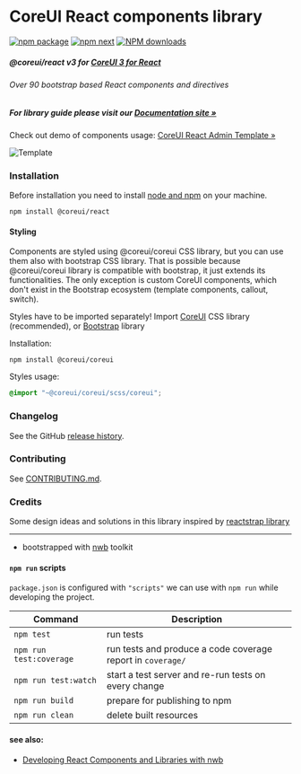 # CoreUI React components library

[![npm package][npm-badge]][npm]
[![npm next][npm-next]][npm]
[![NPM downloads][npm-download]][npm]

[npm-badge]: https://img.shields.io/npm/v/@coreui/react.png?style=flat-square
[npm-next]: https://img.shields.io/npm/v/@coreui/react/next.png?style=flat-square
[npm]: https://www.npmjs.com/package/@coreui/react
[npm-download]: https://img.shields.io/npm/dm/@coreui/react.svg?style=flat-square

##### @coreui/react v3 for [CoreUI 3 for React](https://coreui.io/react/)

###### Over 90 bootstrap based React components and directives

##### For library guide please visit our [Documentation site »](https://coreui.io/react/docs)

Check out demo of components usage: [CoreUI React Admin Template »](https://coreui.io/react/demo)

![Template](https://coreui.io/images/github/vue-free-template-3.gif)

### Installation

Before installation you need to install [node and npm](https://docs.npmjs.com/downloading-and-installing-node-js-and-npm) on your machine.
```shell
npm install @coreui/react
```

#### Styling

Components are styled using @coreui/coreui CSS library, but you can use them also with bootstrap CSS library. That is possible because @coreui/coreui library is compatible with bootstrap, it just extends its functionalities. The only exception is custom CoreUI components, which don't exist in the Bootstrap ecosystem (template components, callout, switch).

Styles have to be imported separately! Import [CoreUI](https://github.com/coreui/coreui) CSS library (recommended), or [Bootstrap](https://getbootstrap.com/) library

Installation:
```shell
npm install @coreui/coreui
```

Styles usage:
```scss
@import "~@coreui/coreui/scss/coreui";
```

### Changelog
See the GitHub [release history](https://github.com/coreui/coreui-react/releases).

### Contributing
See [CONTRIBUTING.md](https://github.com/coreui/coreui-react/blob/master/CONTRIBUTING.md).

### Credits
Some design ideas and solutions in this library inspired by [reactstrap library](https://reactstrap.github.io/)


---
- bootstrapped with [nwb](https://github.com/insin/nwb) toolkit

#### `npm run` scripts

`package.json` is configured with `"scripts"` we can use with `npm run` while developing the project.

Command | Description |
--- | ---
`npm test` | run tests
`npm run test:coverage` | run tests and produce a code coverage report in `coverage/`
`npm run test:watch` | start a test server and re-run tests on every change
`npm run build` | prepare for publishing to npm
`npm run clean` | delete built resources

#### see also:
- [Developing React Components and Libraries with nwb](https://github.com/insin/nwb/blob/master/docs/guides/ReactComponents.md#developing-react-components-and-libraries-with-nwb)
